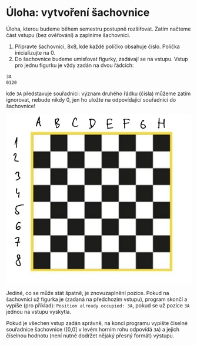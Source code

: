 # Úloha: vytvoření šachovnice

Úloha, kterou budeme během semestru postupně rozšiřovat.
Zatím načteme část vstupu (bez ověřování) a zaplníme šachovnici.

1. Připravte šachovnici, 8x8, kde každé políčko obsahuje číslo. Políčka inicializujte na 0.
2. Do šachovnice budeme umisťovat figurky, zadávají se na vstupu. Vstup pro jednu figurku je vždy zadán na dvou řádcích:
```
3A
0120
```
kde `3A` představuje souřadnici:
význam druhého řádku (čísla) můžeme zatím ignorovat, nebude nikdy 0, jen ho uložte na odpovídající souřadnici do šachovnice!

![Chessboard](chessboard.png)

Jediné, co se může stát špatně, je znovuzaplnění pozice. Pokud na šachovnici už figurka je (zadaná na předchozím vstupu), program skončí a vypíše (pro příklad):
`Position already occupied: 3A`, pokud se už pozice `3A` jednou na vstupu vyskytla.

Pokud je všechen vstup zadán správně, na konci programu vypište číselné souřadnice šachovnice ([0,0] v levém horním rohu odpovídá `3A`) a jejich číselnou hodnotu (není nutné dodržet nějaký přesný formát) výstupu.